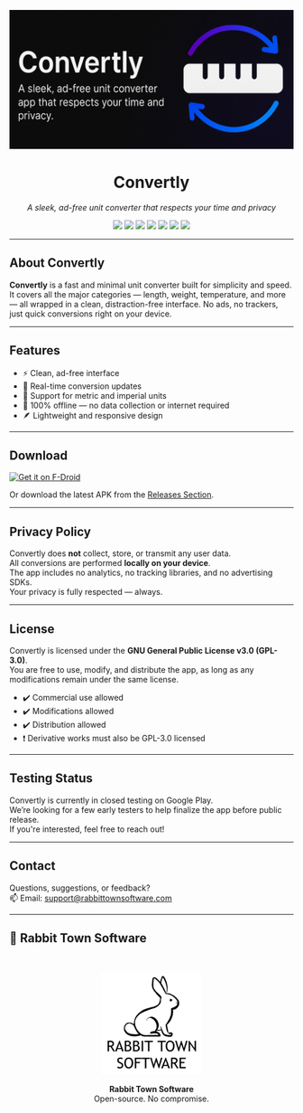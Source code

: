 <!-- Banner Image at the top, full width -->
<p align="center">
  <img src="https://raw.githubusercontent.com/rabbit-town-software/convertly/master/assets/banner.jpg" alt="Convertly Banner"/>
</p>

<h1 align="center">Convertly</h1>
<p align="center"><em>A sleek, ad-free unit converter that respects your time and privacy</em></p>

<p align="center">
  <img src="https://img.shields.io/badge/License-GPLv3-blue.svg">
  <img src="https://img.shields.io/badge/build-pending-lightgrey.svg">
  <img src="https://img.shields.io/github/issues/rabbit-town-software/convertly.svg">
  <img src="https://img.shields.io/github/last-commit/rabbit-town-software/convertly">
  <img src="https://img.shields.io/github/languages/code-size/rabbit-town-software/convertly">
  <img src="https://img.shields.io/github/languages/top/rabbit-town-software/convertly">
  <img src="https://img.shields.io/github/contributors/rabbit-town-software/convertly">
</p>

---

## About Convertly

**Convertly** is a fast and minimal unit converter built for simplicity and speed. It covers all the major categories — length, weight, temperature, and more — all wrapped in a clean, distraction-free interface. No ads, no trackers, just quick conversions right on your device.

---

## Features

- ⚡ Clean, ad-free interface  
- 🔄 Real-time conversion updates  
- 📏 Support for metric and imperial units  
- 📴 100% offline — no data collection or internet required  
- 🪶 Lightweight and responsive design  

---

## Download

[<img src="https://fdroid.gitlab.io/artwork/badge/get-it-on.png"
     alt="Get it on F-Droid"
     height="80">](https://f-droid.org/packages/com.rabbittownsoftware.convertly/)

Or download the latest APK from the [Releases Section](https://github.com/Rabbit-Town-Software/convertly/releases/latest).

---

## Privacy Policy

Convertly does **not** collect, store, or transmit any user data.  
All conversions are performed **locally on your device**.  
The app includes no analytics, no tracking libraries, and no advertising SDKs.  
Your privacy is fully respected — always.

---

## License

Convertly is licensed under the **GNU General Public License v3.0 (GPL-3.0)**.  
You are free to use, modify, and distribute the app, as long as any modifications remain under the same license.

- ✔️ Commercial use allowed
- ✔️ Modifications allowed
- ✔️ Distribution allowed
- ❗ Derivative works must also be GPL-3.0 licensed

---

## Testing Status

Convertly is currently in closed testing on Google Play.  
We’re looking for a few early testers to help finalize the app before public release.  
If you're interested, feel free to reach out!

---

## Contact

Questions, suggestions, or feedback?  
📫 Email: [support@rabbittownsoftware.com](mailto:support@rabbittownsoftware.com)

---

## 🐇 Rabbit Town Software

<br/>

<p align="center">
  <img src="https://github.com/Rabbit-Town-Software/misa-engine/blob/eb3aa63bad02385d2af4b7b130d1bde70e2a2715/assets/rabbittownlogo.jpg?raw=true" alt="Rabbit Town Software Logo" width="180"/>
</p>

<p align="center">
  <strong>Rabbit Town Software</strong><br/>
  Open-source. No compromise.
</p>
